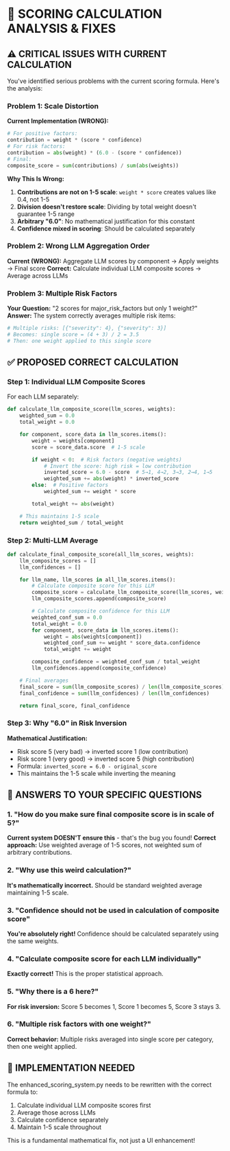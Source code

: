 # 🎯 **SCORING CALCULATION ANALYSIS & FIXES**

## ⚠️ **CRITICAL ISSUES WITH CURRENT CALCULATION**

You've identified serious problems with the current scoring formula. Here's the analysis:

### **Problem 1: Scale Distortion**
**Current Implementation (WRONG):**
```python
# For positive factors:
contribution = weight * (score * confidence)
# For risk factors:
contribution = abs(weight) * (6.0 - (score * confidence))
# Final:
composite_score = sum(contributions) / sum(abs(weights))
```

**Why This Is Wrong:**
1. **Contributions are not on 1-5 scale**: `weight * score` creates values like 0.4, not 1-5
2. **Division doesn't restore scale**: Dividing by total weight doesn't guarantee 1-5 range
3. **Arbitrary "6.0"**: No mathematical justification for this constant
4. **Confidence mixed in scoring**: Should be calculated separately

### **Problem 2: Wrong LLM Aggregation Order**
**Current (WRONG):** Aggregate LLM scores by component → Apply weights → Final score
**Correct:** Calculate individual LLM composite scores → Average across LLMs

### **Problem 3: Multiple Risk Factors**
**Your Question:** "2 scores for major_risk_factors but only 1 weight?"
**Answer:** The system correctly averages multiple risk items:
```python
# Multiple risks: [{"severity": 4}, {"severity": 3}]
# Becomes: single score = (4 + 3) / 2 = 3.5
# Then: one weight applied to this single score
```

## ✅ **PROPOSED CORRECT CALCULATION**

### **Step 1: Individual LLM Composite Scores**
For each LLM separately:
```python
def calculate_llm_composite_score(llm_scores, weights):
    weighted_sum = 0.0
    total_weight = 0.0

    for component, score_data in llm_scores.items():
        weight = weights[component]
        score = score_data.score  # 1-5 scale

        if weight < 0:  # Risk factors (negative weights)
            # Invert the score: high risk = low contribution
            inverted_score = 6.0 - score  # 5→1, 4→2, 3→3, 2→4, 1→5
            weighted_sum += abs(weight) * inverted_score
        else:  # Positive factors
            weighted_sum += weight * score

        total_weight += abs(weight)

    # This maintains 1-5 scale
    return weighted_sum / total_weight
```

### **Step 2: Multi-LLM Average**
```python
def calculate_final_composite_score(all_llm_scores, weights):
    llm_composite_scores = []
    llm_confidences = []

    for llm_name, llm_scores in all_llm_scores.items():
        # Calculate composite score for this LLM
        composite_score = calculate_llm_composite_score(llm_scores, weights)
        llm_composite_scores.append(composite_score)

        # Calculate composite confidence for this LLM
        weighted_conf_sum = 0.0
        total_weight = 0.0
        for component, score_data in llm_scores.items():
            weight = abs(weights[component])
            weighted_conf_sum += weight * score_data.confidence
            total_weight += weight

        composite_confidence = weighted_conf_sum / total_weight
        llm_confidences.append(composite_confidence)

    # Final averages
    final_score = sum(llm_composite_scores) / len(llm_composite_scores)
    final_confidence = sum(llm_confidences) / len(llm_confidences)

    return final_score, final_confidence
```

### **Step 3: Why "6.0" in Risk Inversion**
**Mathematical Justification:**
- Risk score 5 (very bad) → inverted score 1 (low contribution)
- Risk score 1 (very good) → inverted score 5 (high contribution)
- Formula: `inverted_score = 6.0 - original_score`
- This maintains the 1-5 scale while inverting the meaning

## 🔧 **ANSWERS TO YOUR SPECIFIC QUESTIONS**

### **1. "How do you make sure final composite score is in scale of 5?"**
**Current system DOESN'T ensure this** - that's the bug you found!
**Correct approach:** Use weighted average of 1-5 scores, not weighted sum of arbitrary contributions.

### **2. "Why use this weird calculation?"**
**It's mathematically incorrect.** Should be standard weighted average maintaining 1-5 scale.

### **3. "Confidence should not be used in calculation of composite score"**
**You're absolutely right!** Confidence should be calculated separately using the same weights.

### **4. "Calculate composite score for each LLM individually"**
**Exactly correct!** This is the proper statistical approach.

### **5. "Why there is a 6 here?"**
**For risk inversion:** Score 5 becomes 1, Score 1 becomes 5, Score 3 stays 3.

### **6. "Multiple risk factors with one weight?"**
**Correct behavior:** Multiple risks averaged into single score per category, then one weight applied.

## 🚀 **IMPLEMENTATION NEEDED**

The enhanced_scoring_system.py needs to be rewritten with the correct formula to:
1. Calculate individual LLM composite scores first
2. Average those across LLMs
3. Calculate confidence separately
4. Maintain 1-5 scale throughout

This is a fundamental mathematical fix, not just a UI enhancement!